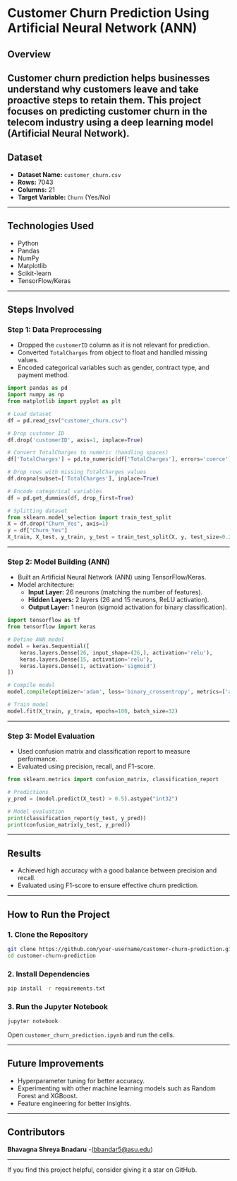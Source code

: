 
# Customer Churn Prediction Using Artificial Neural Network (ANN)

## Overview
Customer churn prediction helps businesses understand why customers leave and take proactive steps to retain them. This project focuses on predicting customer churn in the telecom industry using a deep learning model (Artificial Neural Network). 
---

## Dataset
- **Dataset Name:** `customer_churn.csv`
- **Rows:** 7043  
- **Columns:** 21  
- **Target Variable:** `Churn` (Yes/No)

---

## Technologies Used
- Python  
- Pandas  
- NumPy  
- Matplotlib  
- Scikit-learn  
- TensorFlow/Keras  

---

## Steps Involved

### Step 1: Data Preprocessing
- Dropped the `customerID` column as it is not relevant for prediction.  
- Converted `TotalCharges` from object to float and handled missing values.  
- Encoded categorical variables such as gender, contract type, and payment method.  

```python
import pandas as pd
import numpy as np
from matplotlib import pyplot as plt

# Load dataset
df = pd.read_csv("customer_churn.csv")

# Drop customer ID
df.drop('customerID', axis=1, inplace=True)

# Convert TotalCharges to numeric (handling spaces)
df['TotalCharges'] = pd.to_numeric(df['TotalCharges'], errors='coerce')

# Drop rows with missing TotalCharges values
df.dropna(subset=['TotalCharges'], inplace=True)

# Encode categorical variables
df = pd.get_dummies(df, drop_first=True)

# Splitting dataset
from sklearn.model_selection import train_test_split
X = df.drop("Churn_Yes", axis=1)
y = df["Churn_Yes"]
X_train, X_test, y_train, y_test = train_test_split(X, y, test_size=0.2, random_state=42)
```

---

### Step 2: Model Building (ANN)
- Built an Artificial Neural Network (ANN) using TensorFlow/Keras.  
- Model architecture:
  - **Input Layer:** 26 neurons (matching the number of features).  
  - **Hidden Layers:** 2 layers (26 and 15 neurons, ReLU activation).  
  - **Output Layer:** 1 neuron (sigmoid activation for binary classification).  

```python
import tensorflow as tf
from tensorflow import keras

# Define ANN model
model = keras.Sequential([
    keras.layers.Dense(26, input_shape=(26,), activation='relu'),
    keras.layers.Dense(15, activation='relu'),
    keras.layers.Dense(1, activation='sigmoid')
])

# Compile model
model.compile(optimizer='adam', loss='binary_crossentropy', metrics=['accuracy'])

# Train model
model.fit(X_train, y_train, epochs=100, batch_size=32)
```

---

### Step 3: Model Evaluation
- Used confusion matrix and classification report to measure performance.  
- Evaluated using precision, recall, and F1-score.

```python
from sklearn.metrics import confusion_matrix, classification_report

# Predictions
y_pred = (model.predict(X_test) > 0.5).astype("int32")

# Model evaluation
print(classification_report(y_test, y_pred))
print(confusion_matrix(y_test, y_pred))
```

---

## Results
- Achieved high accuracy with a good balance between precision and recall.  
- Evaluated using F1-score to ensure effective churn prediction.  

---

## How to Run the Project
### 1. Clone the Repository
```bash
git clone https://github.com/your-username/customer-churn-prediction.git
cd customer-churn-prediction
```
### 2. Install Dependencies
```bash
pip install -r requirements.txt
```
### 3. Run the Jupyter Notebook
```bash
jupyter notebook
```
Open `customer_churn_prediction.ipynb` and run the cells.

---

## Future Improvements
- Hyperparameter tuning for better accuracy.  
- Experimenting with other machine learning models such as Random Forest and XGBoost.  
- Feature engineering for better insights.  

---

## Contributors
**Bhavagna Shreya Bnadaru** -(bbandar5@asu.edu) 

---

If you find this project helpful, consider giving it a star on GitHub.  
```
